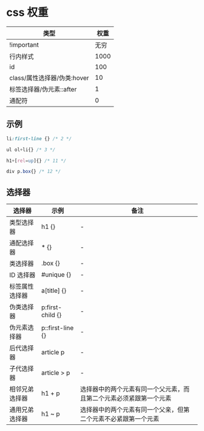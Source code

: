 # css 权重

| 类型                        | 权重 |
| --------------------------- | ---- |
| !important                  | 无穷 |
| 行内样式                    | 1000 |
| id                          | 100  |
| class/属性选择器/伪类:hover | 10   |
| 标签选择器/伪元素::after    | 1    |
| 通配符                      | 0    |

## 示例

```CSS
li:first-line {} /* 2 */

ul ol+li{} /* 3 */

h1+[rel=up]{} /* 11 */

div p.box{} /* 12 */

```

## 选择器

| 选择器         | 示例             | 备注                                                               |
| -------------- | ---------------- | ------------------------------------------------------------------ |
| 类型选择器     | h1 {}            | -                                                                  |
| 通配选择器     | \* {}            | -                                                                  |
| 类选择器       | .box {}          | -                                                                  |
| ID 选择器      | #unique {}       | -                                                                  |
| 标签属性选择器 | a[title] {}      | -                                                                  |
| 伪类选择器     | p:first-child {} | -                                                                  |
| 伪元素选择器   | p::first-line {} | -                                                                  |
| 后代选择器     | article p        | -                                                                  |
| 子代选择器     | article > p      | -                                                                  |
| 相邻兄弟选择器 | h1 + p           | 选择器中的两个元素有同一个父元素，而且第二个元素必须紧跟第一个元素 |
| 通用兄弟选择器 | h1 ~ p           | 选择器中的两个元素有同一个父亲，但第二个元素不必紧跟第一个元素     |
